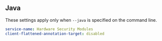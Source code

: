 ## Java

These settings apply only when `--java` is specified on the command line.

``` yaml $(java)
service-name: Hardware Security Modules
client-flattened-annotation-target: disabled
```